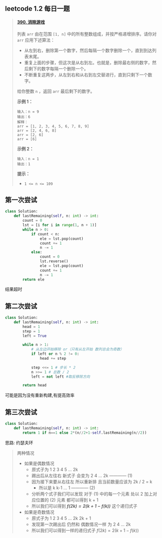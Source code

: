 ## leetcode 1.2 每日一题

> #### [390. 消除游戏](https://leetcode-cn.com/problems/elimination-game/)
>
> 
>
> 列表 `arr` 由在范围 `[1, n]` 中的所有整数组成，并按严格递增排序。请你对 `arr` 应用下述算法：
>
> - 从左到右，删除第一个数字，然后每隔一个数字删除一个，直到到达列表末尾。
> - 重复上面的步骤，但这次是从右到左。也就是，删除最右侧的数字，然后剩下的数字每隔一个删除一个。
> - 不断重复这两步，从左到右和从右到左交替进行，直到只剩下一个数字。
>
> 给你整数 `n` ，返回 `arr` 最后剩下的数字。
>
>  
>
> **示例 1：**
>
> ```
> 输入：n = 9
> 输出：6
> 解释：
> arr = [1, 2, 3, 4, 5, 6, 7, 8, 9]
> arr = [2, 4, 6, 8]
> arr = [2, 6]
> arr = [6]
> ```
>
> **示例 2：**
>
> ```
> 输入：n = 1
> 输出：1
> ```
>
> 
>
> **提示：**
>
> - `1 <= n <= 109`





## 第一次尝试

~~~python
class Solution:
    def lastRemaining(self, n: int) -> int:
        count = 0
        lst = [i for i in range(1, n + 1)]
        while n > 0:
            if count < n:
                ele = lst.pop(count)
                count += 1
                n -= 1
            else:
                count = 0
                lst.reverse()
                ele = lst.pop(count)
                count += 1
                n -= 1
        return ele
~~~

结果超时



## 第二次尝试

```python
class Solution:
    def lastRemaining(self, n: int) -> int:
        head = 1
        step = 1
        left = True
        
   	    while n > 1:
            # 从左边开始移除 or（只有从左开始 数列总会为奇数）
            if left or n % 2 != 0:
                head += step
        
            step <<= 1 # 步长 * 2
            n >>= 1 # 总数 / 2
            left = not left #取反移除方向

        return head
```

可能是因为没有重新构建,有提高效率



## 第三次尝试

~~~python
class Solution:
    def lastRemaining(self, n: int) -> int:
        return 1 if n==1 else 2*(n//2+1-self.lastRemaining(n//2))

~~~

思路: 约瑟夫环

> 两种情况
>
> - 如果是偶数情况
>   - 原式子为 1    2    3    4    5    …    2k
>   - 踢出后从左往右 新式子 会变为 2    4   …    2k                ————   (1)
>   - 因为接下来要从右往左 所以重新排 且当前数量应该为  2k / 2 = k
>     - 所以是 k     k-1    …    1                                      ————  (2)
>   - 分析两个式子我们可以发现 对于 (1) 中的每一个元素 处以 2 加上对应位置的 (2) 元素 都可以得到 k + 1
>   - 所以我们可以得到 ***$f(2k) = 2(k + 1 - f(k))$*** 这个递归式子  			 
> - 如果是奇数情况
>   - 原式子为 1    2    3    4    5    …    2k    2k + 1
>   - 发现第一次踢出后 仍然和 偶数情况一样 为 2    4   …    2k
>   - 所以我们可以得到一样的递归式子 $f(2k) = 2(k + 1 - f(k))$

